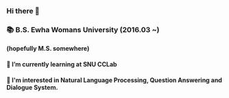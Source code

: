 ### Hi there 👋
### 📚 B.S. Ewha Womans University (2016.03 ~)
#### (hopefully M.S. somewhere)
#### 🌱 I’m currently learning at SNU CCLab
#### 🥕 I'm interested in Natural Language Processing, Question Answering and Dialogue System.
<!--
**gityunjae/gityunjae** is a ✨ _special_ ✨ repository because its `README.md` (this file) appears on your GitHub profile.

Here are some ideas to get you started:

- 🔭 I’m currently working on ...
- 🌱 I’m currently learning ...
- 👯 I’m looking to collaborate on ...
- 🤔 I’m looking for help with ...
- 💬 Ask me about ...
- 📫 How to reach me: ...
- 😄 Pronouns: ...
- ⚡ Fun fact: ...
-->
